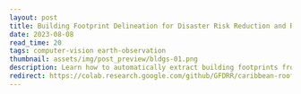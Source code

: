 ```yaml
---
layout: post
title: Building Footprint Delineation for Disaster Risk Reduction and Response (Part 1/2)
date: 2023-08-08
read_time: 20
tags: computer-vision earth-observation
thumbnail: assets/img/post_preview/bldgs-01.png
description: Learn how to automatically extract building footprints from aerial imagery (e.g. satellite images, drone images) using the Segment Anything Model (SAM).
redirect: https://colab.research.google.com/github/GFDRR/caribbean-rooftop-classification/blob/master/tutorials/01_building_delineation.ipynb
---
```

